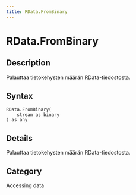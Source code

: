 ```yaml
---
title: RData.FromBinary
---
```


# RData.FromBinary


## Description

Palauttaa tietokehysten määrän RData-tiedostosta.


## Syntax

```powerquery
RData.FromBinary(
    stream as binary
) as any
```


## Details

Palauttaa tietokehysten määrän RData-tiedostosta.



## Category
Accessing data
